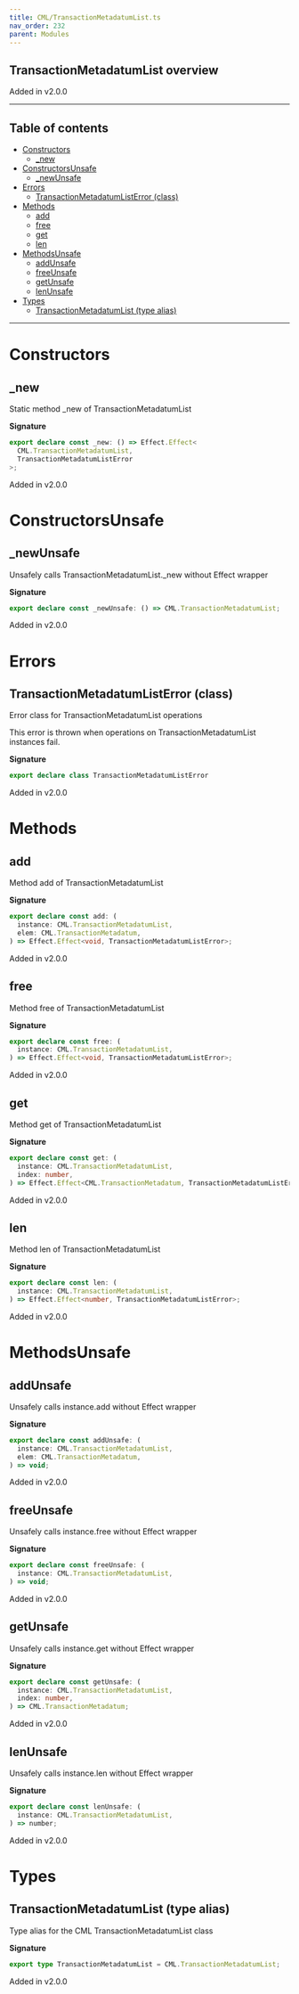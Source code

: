 ```yaml
---
title: CML/TransactionMetadatumList.ts
nav_order: 232
parent: Modules
---
```


## TransactionMetadatumList overview

Added in v2.0.0

---

<h2 class="text-delta">Table of contents</h2>

- [Constructors](#constructors)
  - [\_new](#_new)
- [ConstructorsUnsafe](#constructorsunsafe)
  - [\_newUnsafe](#_newunsafe)
- [Errors](#errors)
  - [TransactionMetadatumListError (class)](#transactionmetadatumlisterror-class)
- [Methods](#methods)
  - [add](#add)
  - [free](#free)
  - [get](#get)
  - [len](#len)
- [MethodsUnsafe](#methodsunsafe)
  - [addUnsafe](#addunsafe)
  - [freeUnsafe](#freeunsafe)
  - [getUnsafe](#getunsafe)
  - [lenUnsafe](#lenunsafe)
- [Types](#types)
  - [TransactionMetadatumList (type alias)](#transactionmetadatumlist-type-alias)

---

# Constructors

## \_new

Static method \_new of TransactionMetadatumList

**Signature**

```ts
export declare const _new: () => Effect.Effect<
  CML.TransactionMetadatumList,
  TransactionMetadatumListError
>;
```

Added in v2.0.0

# ConstructorsUnsafe

## \_newUnsafe

Unsafely calls TransactionMetadatumList.\_new without Effect wrapper

**Signature**

```ts
export declare const _newUnsafe: () => CML.TransactionMetadatumList;
```

Added in v2.0.0

# Errors

## TransactionMetadatumListError (class)

Error class for TransactionMetadatumList operations

This error is thrown when operations on TransactionMetadatumList instances fail.

**Signature**

```ts
export declare class TransactionMetadatumListError
```

Added in v2.0.0

# Methods

## add

Method add of TransactionMetadatumList

**Signature**

```ts
export declare const add: (
  instance: CML.TransactionMetadatumList,
  elem: CML.TransactionMetadatum,
) => Effect.Effect<void, TransactionMetadatumListError>;
```

Added in v2.0.0

## free

Method free of TransactionMetadatumList

**Signature**

```ts
export declare const free: (
  instance: CML.TransactionMetadatumList,
) => Effect.Effect<void, TransactionMetadatumListError>;
```

Added in v2.0.0

## get

Method get of TransactionMetadatumList

**Signature**

```ts
export declare const get: (
  instance: CML.TransactionMetadatumList,
  index: number,
) => Effect.Effect<CML.TransactionMetadatum, TransactionMetadatumListError>;
```

Added in v2.0.0

## len

Method len of TransactionMetadatumList

**Signature**

```ts
export declare const len: (
  instance: CML.TransactionMetadatumList,
) => Effect.Effect<number, TransactionMetadatumListError>;
```

Added in v2.0.0

# MethodsUnsafe

## addUnsafe

Unsafely calls instance.add without Effect wrapper

**Signature**

```ts
export declare const addUnsafe: (
  instance: CML.TransactionMetadatumList,
  elem: CML.TransactionMetadatum,
) => void;
```

Added in v2.0.0

## freeUnsafe

Unsafely calls instance.free without Effect wrapper

**Signature**

```ts
export declare const freeUnsafe: (
  instance: CML.TransactionMetadatumList,
) => void;
```

Added in v2.0.0

## getUnsafe

Unsafely calls instance.get without Effect wrapper

**Signature**

```ts
export declare const getUnsafe: (
  instance: CML.TransactionMetadatumList,
  index: number,
) => CML.TransactionMetadatum;
```

Added in v2.0.0

## lenUnsafe

Unsafely calls instance.len without Effect wrapper

**Signature**

```ts
export declare const lenUnsafe: (
  instance: CML.TransactionMetadatumList,
) => number;
```

Added in v2.0.0

# Types

## TransactionMetadatumList (type alias)

Type alias for the CML TransactionMetadatumList class

**Signature**

```ts
export type TransactionMetadatumList = CML.TransactionMetadatumList;
```

Added in v2.0.0
